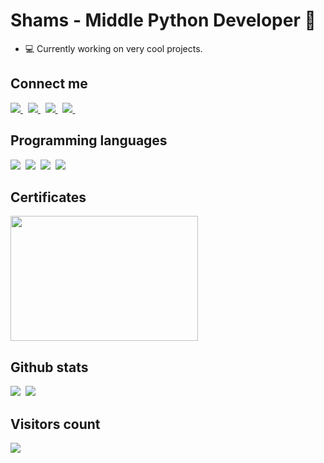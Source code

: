 # Shams - Middle Python Developer 🐍

- 💻 Currently working on very cool projects.

## Connect me

<a href="https://t.me/shamsyakubovich">
  <img src="https://img.shields.io/badge/Telegram-1DA1F2?style=for-the-badge&logo=telegram&logoColor=white" />    
</a>&nbsp;
<a href="https://www.instagram.com/_shams_me_/">
  <img src="https://img.shields.io/badge/Instagram-%25230077B5?style=for-the-badge&logo=instagram&logoColor=white&color=%238a2be2" />    
</a>&nbsp;
<a href="https://www.linkedin.com/in/imomnazarov-shams/">
  <img src="https://img.shields.io/badge/linkedin-%230077B5.svg?&style=for-the-badge&logo=linkedin&logoColor=white" />
</a>&nbsp;
<a href="mailto:shamsimomnazarovYT@yandex.ru">
  <img src="https://img.shields.io/badge/Mail-D14836?style=for-the-badge&logo=gmail&logoColor=white" />
</a>&nbsp;

## Programming languages

<img  src="https://img.shields.io/badge/Python-3776AB?style=for-the-badge&logo=python&logoColor=white">&nbsp;
<img  src="https://img.shields.io/badge/Go-00ADD8?style=for-the-badge&logo=go&logoColor=white">&nbsp;
<img  src="https://img.shields.io/badge/JavaScript-fff200?style=for-the-badge&logo=javascript&logoColor=black">&nbsp;
<img  src="https://img.shields.io/badge/SQL-b33939?style=for-the-badge&logo=sql&logoColor=white">&nbsp;

## Certificates
<a href="https://disk.yandex.ru/i/_LUTJSwTrPL7WQ">
  <img src="https://github.com/shams-me/shams-me/assets/76397237/601204a2-17eb-44c7-9bdb-1b162264a478" style="width:300px;height:200px;">
</a>


## Github stats

<img src="https://github-readme-stats.vercel.app/api?username=shams-me&count_private=true&show_icons=true&theme=tokyonight" />&nbsp;
<img src="https://github-readme-stats.vercel.app/api/top-langs/?username=shams-me&layout=compact&theme=tokyonight&langs_count=10&hide=html,purebasic,scss,css" />

## Visitors count

<img src="https://profile-counter.glitch.me/shams-me/count.svg" />
